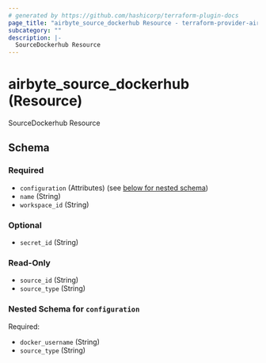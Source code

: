 ```yaml
---
# generated by https://github.com/hashicorp/terraform-plugin-docs
page_title: "airbyte_source_dockerhub Resource - terraform-provider-airbyte-new"
subcategory: ""
description: |-
  SourceDockerhub Resource
---
```


# airbyte_source_dockerhub (Resource)

SourceDockerhub Resource



<!-- schema generated by tfplugindocs -->
## Schema

### Required

- `configuration` (Attributes) (see [below for nested schema](#nestedatt--configuration))
- `name` (String)
- `workspace_id` (String)

### Optional

- `secret_id` (String)

### Read-Only

- `source_id` (String)
- `source_type` (String)

<a id="nestedatt--configuration"></a>
### Nested Schema for `configuration`

Required:

- `docker_username` (String)
- `source_type` (String)


